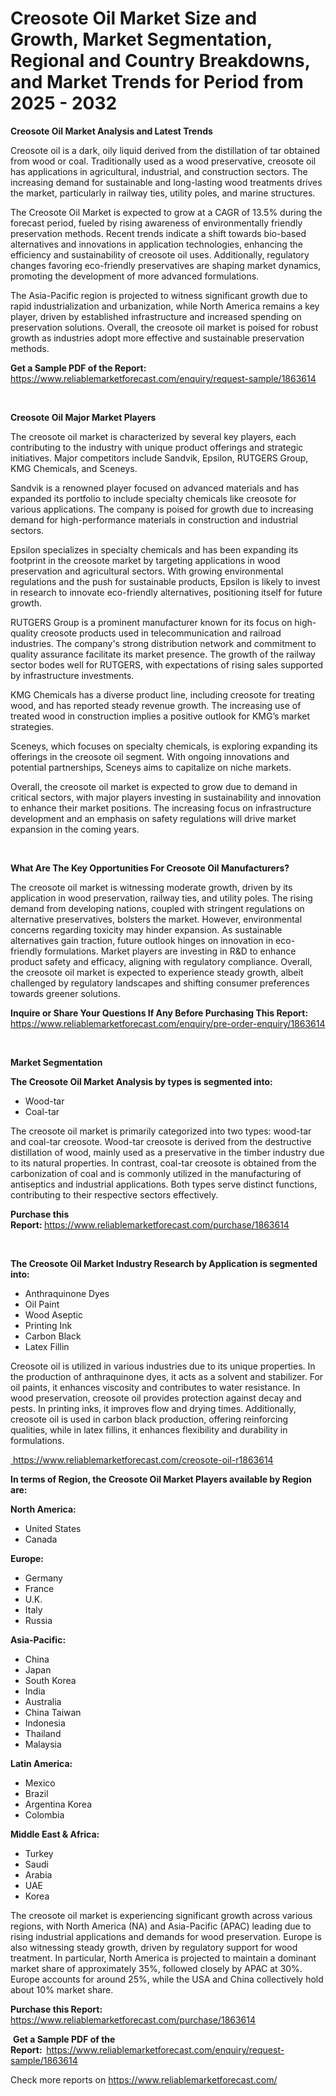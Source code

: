 <p><h1>Creosote Oil Market Size and Growth, Market Segmentation, Regional and Country Breakdowns, and Market Trends for Period from 2025 -  2032</h1></p><p><strong>Creosote Oil Market Analysis and Latest Trends</strong></p>
<p><p>Creosote oil is a dark, oily liquid derived from the distillation of tar obtained from wood or coal. Traditionally used as a wood preservative, creosote oil has applications in agricultural, industrial, and construction sectors. The increasing demand for sustainable and long-lasting wood treatments drives the market, particularly in railway ties, utility poles, and marine structures. </p><p>The Creosote Oil Market is expected to grow at a CAGR of 13.5% during the forecast period, fueled by rising awareness of environmentally friendly preservation methods. Recent trends indicate a shift towards bio-based alternatives and innovations in application technologies, enhancing the efficiency and sustainability of creosote oil uses. Additionally, regulatory changes favoring eco-friendly preservatives are shaping market dynamics, promoting the development of more advanced formulations. </p><p>The Asia-Pacific region is projected to witness significant growth due to rapid industrialization and urbanization, while North America remains a key player, driven by established infrastructure and increased spending on preservation solutions. Overall, the creosote oil market is poised for robust growth as industries adopt more effective and sustainable preservation methods.</p></p>
<p><strong>Get a Sample PDF of the Report:&nbsp;</strong> <a href="https://www.reliablemarketforecast.com/enquiry/request-sample/1863614?utm_campaign=2336&utm_medium=2&utm_source=Github&utm_content=ia&utm_term=01042025&utm_id=creosote-oil">https://www.reliablemarketforecast.com/enquiry/request-sample/1863614</a></p>
<p>&nbsp;</p>
<p><strong>Creosote Oil Major Market Players</strong></p>
<p><p>The creosote oil market is characterized by several key players, each contributing to the industry with unique product offerings and strategic initiatives. Major competitors include Sandvik, Epsilon, RUTGERS Group, KMG Chemicals, and Sceneys.</p><p>Sandvik is a renowned player focused on advanced materials and has expanded its portfolio to include specialty chemicals like creosote for various applications. The company is poised for growth due to increasing demand for high-performance materials in construction and industrial sectors.</p><p>Epsilon specializes in specialty chemicals and has been expanding its footprint in the creosote market by targeting applications in wood preservation and agricultural sectors. With growing environmental regulations and the push for sustainable products, Epsilon is likely to invest in research to innovate eco-friendly alternatives, positioning itself for future growth.</p><p>RUTGERS Group is a prominent manufacturer known for its focus on high-quality creosote products used in telecommunication and railroad industries. The company's strong distribution network and commitment to quality assurance facilitate its market presence. The growth of the railway sector bodes well for RUTGERS, with expectations of rising sales supported by infrastructure investments.</p><p>KMG Chemicals has a diverse product line, including creosote for treating wood, and has reported steady revenue growth. The increasing use of treated wood in construction implies a positive outlook for KMG’s market strategies.</p><p>Sceneys, which focuses on specialty chemicals, is exploring expanding its offerings in the creosote oil segment. With ongoing innovations and potential partnerships, Sceneys aims to capitalize on niche markets.</p><p>Overall, the creosote oil market is expected to grow due to demand in critical sectors, with major players investing in sustainability and innovation to enhance their market positions. The increasing focus on infrastructure development and an emphasis on safety regulations will drive market expansion in the coming years.</p></p>
<p>&nbsp;</p>
<p><strong>What Are The Key Opportunities For Creosote Oil Manufacturers?</strong></p>
<p><p>The creosote oil market is witnessing moderate growth, driven by its application in wood preservation, railway ties, and utility poles. The rising demand from developing nations, coupled with stringent regulations on alternative preservatives, bolsters the market. However, environmental concerns regarding toxicity may hinder expansion. As sustainable alternatives gain traction, future outlook hinges on innovation in eco-friendly formulations. Market players are investing in R&D to enhance product safety and efficacy, aligning with regulatory compliance. Overall, the creosote oil market is expected to experience steady growth, albeit challenged by regulatory landscapes and shifting consumer preferences towards greener solutions.</p></p>
<p><strong>Inquire or Share Your Questions If Any Before Purchasing This Report:</strong> <a href="https://www.reliablemarketforecast.com/enquiry/pre-order-enquiry/1863614?utm_campaign=2336&utm_medium=2&utm_source=Github&utm_content=ia&utm_term=01042025&utm_id=creosote-oil">https://www.reliablemarketforecast.com/enquiry/pre-order-enquiry/1863614</a></p>
<p>&nbsp;</p>
<p><strong>Market Segmentation</strong></p>
<p><strong>The Creosote Oil Market Analysis by types is segmented into:</strong></p>
<p><ul><li>Wood-tar</li><li>Coal-tar</li></ul></p>
<p><p>The creosote oil market is primarily categorized into two types: wood-tar and coal-tar creosote. Wood-tar creosote is derived from the destructive distillation of wood, mainly used as a preservative in the timber industry due to its natural properties. In contrast, coal-tar creosote is obtained from the carbonization of coal and is commonly utilized in the manufacturing of antiseptics and industrial applications. Both types serve distinct functions, contributing to their respective sectors effectively.</p></p>
<p><strong>Purchase this Report:&nbsp;</strong><a href="https://www.reliablemarketforecast.com/purchase/1863614?utm_campaign=2336&utm_medium=2&utm_source=Github&utm_content=ia&utm_term=01042025&utm_id=creosote-oil">https://www.reliablemarketforecast.com/purchase/1863614</a></p>
<p>&nbsp;</p>
<p><strong>The Creosote Oil Market Industry Research by Application is segmented into:</strong></p>
<p><ul><li>Anthraquinone Dyes</li><li>Oil Paint</li><li>Wood Aseptic</li><li>Printing Ink</li><li>Carbon Black</li><li>Latex Fillin</li></ul></p>
<p><p>Creosote oil is utilized in various industries due to its unique properties. In the production of anthraquinone dyes, it acts as a solvent and stabilizer. For oil paints, it enhances viscosity and contributes to water resistance. In wood preservation, creosote oil provides protection against decay and pests. In printing inks, it improves flow and drying times. Additionally, creosote oil is used in carbon black production, offering reinforcing qualities, while in latex fillins, it enhances flexibility and durability in formulations.</p></p>
<p><a href="https://www.reliablemarketforecast.com/creosote-oil-r1863614?utm_campaign=2336&utm_medium=2&utm_source=Github&utm_content=ia&utm_term=01042025&utm_id=creosote-oil">&nbsp;https://www.reliablemarketforecast.com/creosote-oil-r1863614</a></p>
<p><strong>In terms of Region, the Creosote Oil Market Players available by Region are:</strong></p>
<p>
    <p> <strong> North America: </strong>
        <ul>
            <li>United States</li>
            <li>Canada</li>
        </ul>
        </p> 
    <p> <strong> Europe: </strong>
        <ul>
            <li>Germany</li>
            <li>France</li>
            <li>U.K.</li>
            <li>Italy</li>
            <li>Russia</li>
        </ul>
        </p> 
    <p> <strong> Asia-Pacific: </strong>
        <ul>
            <li>China</li>
            <li>Japan</li>
            <li>South Korea</li>
            <li>India</li>
            <li>Australia</li>
            <li>China Taiwan</li>
            <li>Indonesia</li>
            <li>Thailand</li>
            <li>Malaysia</li>
        </ul>
        </p> 
    <p> <strong> Latin America: </strong>
        <ul>
            <li>Mexico</li>
            <li>Brazil</li>
            <li>Argentina Korea</li>
            <li>Colombia</li>
        </ul>
        </p> 
    <p> <strong> Middle East & Africa: </strong>
        <ul>
            <li>Turkey</li>
            <li>Saudi</li>
            <li>Arabia</li>
            <li>UAE</li>
            <li>Korea</li>
        </ul>
    </p>
    </p>
<p><p>The creosote oil market is experiencing significant growth across various regions, with North America (NA) and Asia-Pacific (APAC) leading due to rising industrial applications and demands for wood preservation. Europe is also witnessing steady growth, driven by regulatory support for wood treatment. In particular, North America is projected to maintain a dominant market share of approximately 35%, followed closely by APAC at 30%. Europe accounts for around 25%, while the USA and China collectively hold about 10% market share.</p></p>
<p><strong>Purchase this Report: </strong><a href="https://www.reliablemarketforecast.com/purchase/1863614?utm_campaign=2336&utm_medium=2&utm_source=Github&utm_content=ia&utm_term=01042025&utm_id=creosote-oil">https://www.reliablemarketforecast.com/purchase/1863614</a></p>
<p>&nbsp;<strong>Get a Sample PDF of the Report:&nbsp;&nbsp;</strong><a href="https://www.reliablemarketforecast.com/enquiry/request-sample/1863614?utm_campaign=2336&utm_medium=2&utm_source=Github&utm_content=ia&utm_term=01042025&utm_id=creosote-oil">https://www.reliablemarketforecast.com/enquiry/request-sample/1863614</a></p>
<p><strong></strong></p>
<p>Check more reports on <a href="https://www.reliablemarketforecast.com/?utm_campaign=2336&utm_medium=2&utm_source=Github&utm_content=ia&utm_term=01042025&utm_id=creosote-oil">https://www.reliablemarketforecast.com/</a></p>